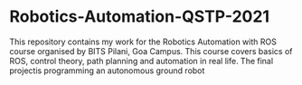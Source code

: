 # Robotics-Automation-QSTP-2021
This repository contains my work for the Robotics Automation with ROS course organised by BITS Pilani, Goa Campus. This course covers basics of ROS, control theory, path planning and automation in real life. The final projectis programming an autonomous ground robot
